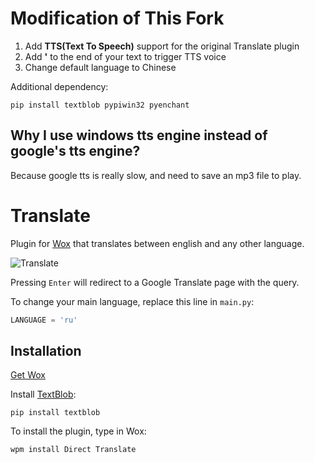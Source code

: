 # Modification of This Fork
1. Add **TTS(Text To Speech)** support for the original Translate plugin
2. Add **'** to the end of your text to trigger TTS voice
3. Change default language to Chinese

Additional dependency:
```
pip install textblob pypiwin32 pyenchant
```

## Why I use windows tts engine instead of google's tts engine?
Because google tts is really slow, and need to save an mp3 file to play.

# Translate
Plugin for [Wox](http://www.getwox.com/) that translates between english and any other language.

![Translate](http://i.imgur.com/In9l67U.png)

Pressing ```Enter``` will redirect to a Google Translate page with the query.

To change your main language, replace this line in ```main.py```:
``` python
LANGUAGE = 'ru'
```

## Installation
[Get Wox](http://www.getwox.com/)

Install [TextBlob](https://textblob.readthedocs.io/en/dev/contributing.html):
```
pip install textblob
```
To install the plugin, type in Wox:
```
wpm install Direct Translate
```
